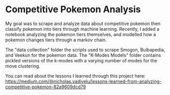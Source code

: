 # Competitive Pokemon Analysis
My goal was to scrape and analyze data about competitive pokemon then classify pokemon into tiers through machine learning. Recently, I added a notebook analyzing the pokemon tiers themselves, and modelled how a pokemon changes tiers through a markov chain.

The "data collection" folder the scripts used to scrape Smogon, Bulbapedia, and Veekun for the pokemon data. The "K-Modes Models" folder contains pickled versions of the k-modes with a varying number of modes for the move clustering. 

You can read about the lessons I learned through this project here: https://medium.com/@nicholas.vadivelu/lessons-learned-from-analyzing-competitive-pokemon-82a9609dcd79